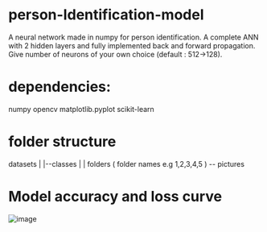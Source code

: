 # person-Identification-model
A neural network made in numpy for person identification. A complete ANN with 2 hidden layers and fully implemented back and forward propagation.
Give number of neurons of your own choice (default : 512->128).


# dependencies:

numpy
opencv
matplotlib.pyplot
scikit-learn

# folder structure

datasets
  |
  |--classes
        |
        |
      folders ( folder names e.g 1,2,3,4,5 ) -- pictures 


# Model accuracy and loss curve

![image](https://github.com/user-attachments/assets/c43e194a-5be2-4e51-80d8-0608b383c115)

        
